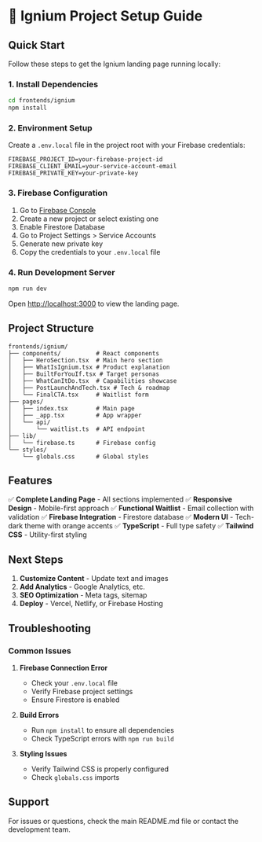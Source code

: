 # 🚀 Ignium Project Setup Guide

## Quick Start

Follow these steps to get the Ignium landing page running locally:

### 1. Install Dependencies

```bash
cd frontends/ignium
npm install
```

### 2. Environment Setup

Create a `.env.local` file in the project root with your Firebase credentials:

```env
FIREBASE_PROJECT_ID=your-firebase-project-id
FIREBASE_CLIENT_EMAIL=your-service-account-email
FIREBASE_PRIVATE_KEY=your-private-key
```

### 3. Firebase Configuration

1. Go to [Firebase Console](https://console.firebase.google.com)
2. Create a new project or select existing one
3. Enable Firestore Database
4. Go to Project Settings > Service Accounts
5. Generate new private key
6. Copy the credentials to your `.env.local` file

### 4. Run Development Server

```bash
npm run dev
```

Open [http://localhost:3000](http://localhost:3000) to view the landing page.

## Project Structure

```
frontends/ignium/
├── components/          # React components
│   ├── HeroSection.tsx  # Main hero section
│   ├── WhatIsIgnium.tsx # Product explanation
│   ├── BuiltForYouIf.tsx # Target personas
│   ├── WhatCanItDo.tsx  # Capabilities showcase
│   ├── PostLaunchAndTech.tsx # Tech & roadmap
│   └── FinalCTA.tsx     # Waitlist form
├── pages/
│   ├── index.tsx        # Main page
│   ├── _app.tsx         # App wrapper
│   └── api/
│       └── waitlist.ts  # API endpoint
├── lib/
│   └── firebase.ts      # Firebase config
└── styles/
    └── globals.css      # Global styles
```

## Features

✅ **Complete Landing Page** - All sections implemented
✅ **Responsive Design** - Mobile-first approach
✅ **Functional Waitlist** - Email collection with validation
✅ **Firebase Integration** - Firestore database
✅ **Modern UI** - Tech-dark theme with orange accents
✅ **TypeScript** - Full type safety
✅ **Tailwind CSS** - Utility-first styling

## Next Steps

1. **Customize Content** - Update text and images
2. **Add Analytics** - Google Analytics, etc.
3. **SEO Optimization** - Meta tags, sitemap
4. **Deploy** - Vercel, Netlify, or Firebase Hosting

## Troubleshooting

### Common Issues

1. **Firebase Connection Error**
   - Check your `.env.local` file
   - Verify Firebase project settings
   - Ensure Firestore is enabled

2. **Build Errors**
   - Run `npm install` to ensure all dependencies
   - Check TypeScript errors with `npm run build`

3. **Styling Issues**
   - Verify Tailwind CSS is properly configured
   - Check `globals.css` imports

## Support

For issues or questions, check the main README.md file or contact the development team. 